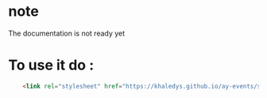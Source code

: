 # note
The documentation is not ready yet
# To use it do :
``` html
    <link rel="stylesheet" href="https://khaledys.github.io/ay-events/styles/main.js">
```
